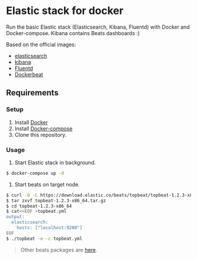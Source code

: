 # Elastic stack for docker

Run the basic Elastic stack (Elasticsearch, Kibana, Fluentd) with Docker and Docker-compose.
Kibana contains Beats dashboards :)

Based on the official images:
* [elasticsearch][1]
* [kibana][2]
* [Fluentd][5]
* [Dockerbeat][6]

## Requirements

### Setup
1. Install [Docker][3]
1. Install [Docker-compose][4]
1. Clone this repository.

### Usage
1. Start Elastic stack in background.
```bash
$ docker-compose up -d
```
1. Start beats on target node.
```bash
$ curl -O -L https://download.elastic.co/beats/topbeat/topbeat-1.2.3-x86_64.tar.gz
$ tar zxvf topbeat-1.2.3-x86_64.tar.gz
$ cd topbeat-1.2.3-x86_64
$ cat<<EOF >topbeat.yml
output:
  elasticsearch:
    hosts: ["localhost:9200"]
EOF
$ ./topbeat -e -c topbeat.yml
```

> Other beats packages are [here][7].

[1]: https://registry.hub.docker.com/_/elasticsearch/
[2]: https://registry.hub.docker.com/_/kibana/
[3]: http://docker.io/
[4]: http://docs.docker.com/compose/install/
[5]: https://hub.docker.com/r/fluent/fluentd/
[6]: https://hub.docker.com/r/ingensi/dockerbeat/~/dockerfile/
[7]: https://www.elastic.co/downloads/beats
